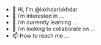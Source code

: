 - 👋 Hi, I’m @lakhdarlakhdar
- 👀 I’m interested in ...
- 🌱 I’m currently learning ...
- 💞️ I’m looking to collaborate on ...
- 📫 How to reach me ...

<!---
lakhdarlakhdar/lakhdarlakhdar is a ✨ special ✨ repository because its `README.md` (this file) appears on your GitHub profile.
You can click the Preview link to take a look at your changes.
--->
